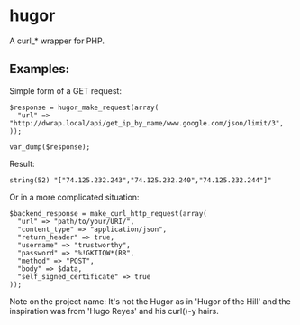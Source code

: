 # hugor
A curl_* wrapper for PHP.

## Examples:
Simple form of a GET request:
```
$response = hugor_make_request(array(
  "url" => "http://dwrap.local/api/get_ip_by_name/www.google.com/json/limit/3",
));

var_dump($response);
```

Result:
```
string(52) "["74.125.232.243","74.125.232.240","74.125.232.244"]"
```

Or in a more complicated situation:

```
$backend_response = make_curl_http_request(array(
  "url" => "path/to/your/URI/",
  "content_type" => "application/json",
  "return_header" => true,
  "username" => "trustworthy",
  "password" => "%!GKTIQW*(RR",
  "method" => "POST",
  "body" => $data,
  "self_signed_certificate" => true
));
```

Note on the project name: It's not the Hugor as in 'Hugor of the Hill' and the inspiration was from 'Hugo Reyes' and his curl()-y hairs.
